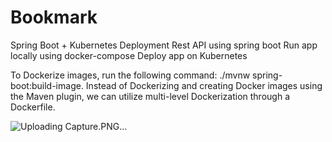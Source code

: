 # Bookmark
Spring Boot + Kubernetes Deployment
Rest API using spring boot
Run app locally using docker-compose
Deploy app on Kubernetes

To Dockerize images, run the following command: ./mvnw spring-boot:build-image.
Instead of Dockerizing and creating Docker images using the Maven plugin, we can utilize multi-level Dockerization through a Dockerfile.

![Uploading Capture.PNG…]()
